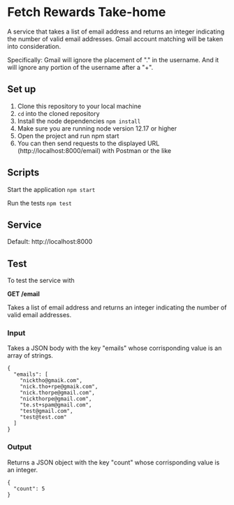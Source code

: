 # Fetch Rewards Take-home

A service that takes a list of email address and returns an integer indicating the number of valid email addresses. Gmail account matching will be taken into consideration.

Specifically: Gmail will ignore the placement of "." in the username. And it will ignore any portion of the username after a "+".

## Set up

1. Clone this repository to your local machine
2. `cd` into the cloned repository
3. Install the node dependencies `npm install`
4. Make sure you are running node version 12.17 or higher
5. Open the project and run npm start
6. You can then send requests to the displayed URL (http://localhost:8000/email) with Postman or the like

## Scripts

Start the application `npm start`

Run the tests `npm test`

## Service

Default: http://localhost:8000

## Test 

To test the service with 

**GET /email**

Takes a list of email address and returns an integer indicating the number of valid email addresses.

### Input

Takes a JSON body with the key "emails" whose corrisponding value is an array of strings.
```
{
  "emails": [
    "nicktho@gmaik.com",
    "nick.tho+rpe@gmaik.com",
    "nick.thorpe@gmail.com",
    "nickthorpe@gmail.com",
    "te.st+spam@gmail.com", 
    "test@gmail.com", 
    "test@test.com"
  ]
}
```
### Output

Returns a JSON object with the key "count" whose corrisponding value is an integer.
```
{
  "count": 5
}
```

